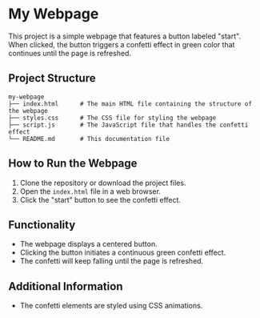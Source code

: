 # My Webpage

This project is a simple webpage that features a button labeled "start". When clicked, the button triggers a confetti effect in green color that continues until the page is refreshed.

## Project Structure

```
my-webpage
├── index.html      # The main HTML file containing the structure of the webpage
├── styles.css      # The CSS file for styling the webpage
├── script.js       # The JavaScript file that handles the confetti effect
└── README.md       # This documentation file
```

## How to Run the Webpage

1. Clone the repository or download the project files.
2. Open the `index.html` file in a web browser.
3. Click the "start" button to see the confetti effect.

## Functionality

- The webpage displays a centered button.
- Clicking the button initiates a continuous green confetti effect.
- The confetti will keep falling until the page is refreshed.

## Additional Information

- The confetti elements are styled using CSS animations.
